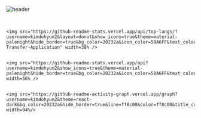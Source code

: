 ![header](https://capsule-render.vercel.app/api?type=egg&color=timeAuto&height=150&section=header&text=개발자%20김도현&fontSize=50)

  <!--
  ![Top Langs](https://github-readme-stats.vercel.app/api/top-langs/?username=kimdohyun2&layout=compact&theme=dark)
  -->
  <br/>

  <!--
  ![Anurag's GitHub stats](https://github-readme-stats.vercel.app/api?username=kimdohyun2&show_icons=true&theme=radical)
  -->
  

    <img src="https://github-readme-stats.vercel.app/api/top-langs/?username=kimdohyun2&layout=donut&show_icons=true&theme=material-palenight&hide_border=true&bg_color=20232a&icon_color=58A6FF&text_color=fff&title_color=ff8c00&count_private=true&exclude_repo=Face-Transfer-Application" width=38% />
  

    <img src="https://github-readme-stats.vercel.app/api?username=kimdohyun2&show_icons=true&theme=material-palenight&hide_border=true&bg_color=20232a&icon_color=58A6FF&text_color=fff&title_color=ff8c00&count_private=true" width=56% />


    <img src="https://github-readme-activity-graph.vercel.app/graph?username=kimdohyun2&theme=react-dark&bg_color=20232a&hide_border=true&line=ff8c00&color=ff8c00&title_color=ff8c00" width=94%/>

